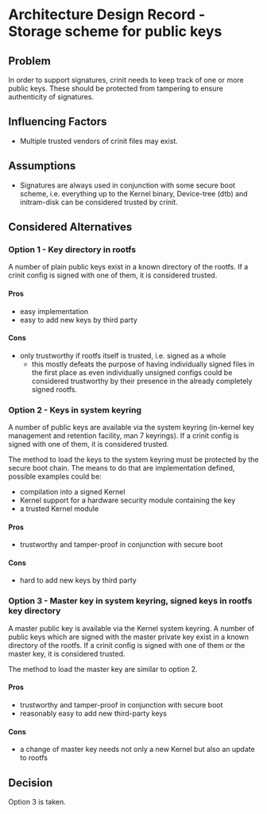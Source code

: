 # Architecture Design Record - Storage scheme for public keys

## Problem

In order to support signatures, crinit needs to keep track of one or more public keys. These should be protected from
tampering to ensure authenticity of signatures.

## Influencing Factors

* Multiple trusted vendors of crinit files may exist.

## Assumptions

* Signatures are always used in conjunction with some secure boot scheme, i.e. everything up to the Kernel binary, Device-tree (dtb) and initram-disk can
  be considered trusted by crinit.

## Considered Alternatives

### Option 1 - Key directory in rootfs

A number of plain public keys exist in a known directory of the rootfs. If a crinit config is signed with one of them,
it is considered trusted.

#### Pros

* easy implementation
* easy to add new keys by third party

#### Cons

* only trustworthy if rootfs itself is trusted, i.e. signed as a whole
  - this mostly defeats the purpose of having individually signed files in the first place as even individually unsigned
    configs could be considered trustworthy by their presence in the already completely signed rootfs.

### Option 2 - Keys in system keyring

A number of public keys are available via the system keyring (in-kernel key management and retention facility, man 7 keyrings). If a crinit config is signed with one of them, it is
considered trusted.

The method to load the keys to the system keyring must be protected by the secure boot chain. The means to do that are implementation defined, possible examples could be:

* compilation into a signed Kernel
* Kernel support for a hardware security module containing the key
* a trusted Kernel module

#### Pros

* trustworthy and tamper-proof in conjunction with secure boot

#### Cons

* hard to add new keys by third party

### Option 3 - Master key in system keyring, signed keys in rootfs key directory

A master public key is available via the Kernel system keyring. A number of public keys which are signed with the master
private key exist in a known directory of the rootfs. If a crinit config is signed with one of them or the master key,
it is considered trusted.

The method to load the master key are similar to option 2.

#### Pros

* trustworthy and tamper-proof in conjunction with secure boot
* reasonably easy to add new third-party keys

#### Cons

* a change of master key needs not only a new Kernel but also an update to rootfs

## Decision

Option 3 is taken.
